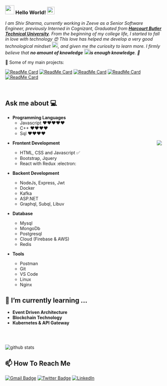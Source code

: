### <img src="https://github.com/axshivam/axshivam/blob/master/Assets/Hi.gif" width="29px"> Hello World!&nbsp;<img src="https://github.com/axshivam/axshivam/blob/master/Assets/Earth.gif" width="24px">

<em>I am Shiv Sharma, currently working in Zeeve as a Senior Software Engineer, previously Interned in Cognizant, Graduated from <a href="https://hbtu.ac.in/"><b> Harcourt Butler Technical University</b></a>. From the beginning of my college life, I started to fall in love with technology 😍 This love has helped me develop a very good technological mindset <img src="https://github.com/axshivam/axshivam/blob/master/Assets/PC.gif" height="20px"/>, and given me the curiosity to learn more. I firmly believe that **no amount of knowledge <img src="https://github.com/axshivam/axshivam/blob/master/Assets/Rocket.gif" height="18px">is enough knowledge**. 🧠</em>
<br>


🚀 Some of my main projects:

[![ReadMe Card](https://my-readme-stats-axshivam.vercel.app/api/pin/?username=axshivam&repo=Url-Feeder-Service)](https://github.com/axshivam/Url-Feeder-Service)
[![ReadMe Card](https://my-readme-stats-axshivam.vercel.app/api/pin/?username=axshivam&repo=Github-fetcher)](https://github.com/axshivam/Github-fetcher)
[![ReadMe Card](https://my-readme-stats-axshivam.vercel.app/api/pin/?username=axshivam&repo=virtual-classroom-api)](https://github.com/axshivam/Url-Feeder-Service)
[![ReadMe Card](https://my-readme-stats-axshivam.vercel.app/api/pin/?username=axshivam&repo=product-store-site)](https://github.com/axshivam/product-store-site)
[![ReadMe Card](https://my-readme-stats-axshivam.vercel.app/api/pin/?username=axshivam&repo=Book-Record-Management)](https://github.com/axshivam/Book-Record-Management)

<br>

## Ask me about :computer: 
- **Programming Languages**
	- Javascript ❤️❤️❤️❤️❤️
	- C++ ❤️❤️❤️❤️
	- Sql ❤️❤️❤️❤️

<img align="right" src="https://github.com/axshivam/axshivam/blob/master/Assets/Developer.gif"/>

- **Frontent Development**
	- HTML, CSS and Javascript :white_check_mark:
	- Bootstrap, Jquery
	- React with Redux :electron:

- **Backent Development**
	- NodeJs, Express, Jwt
	- Docker
	- Kafka
	- ASP.NET
	- Graphql, Subql, Libuv 

- **Database**
	- Mysql
	- MongoDb
	- Postgresql
	- Cloud (Firebase & AWS)
	- Redis


- **Tools**
	- Postman
	- Git
	- VS Code
	- Linux
	- Nginx

## 🌱 I’m currently learning ...
- **Event Driven Architecture**
- **Blockchain Technology**
- **Kubernetes & API Gateway**
<br/>
  <br/>


![github stats](https://my-readme-stats-axshivam.vercel.app/api?username=axshivam&show_icons=true)



## 📫 How To Reach Me
[![Gmail Badge](https://img.shields.io/badge/-Gmail-c14438?style=flat-square&logo=Gmail&logoColor=white&link=mailto:contato.weltonf@gmail.com)](mailto:contato.shivsharmavictory@gmail.com)
[![Twitter Badge](https://img.shields.io/badge/-Twitter-1da1f2?style=flat-square&labelColor=1da1f2&logo=twitter&logoColor=white&link=https://www.twitter.com/_weltonfelix/)](https://www.twitter.com/axshivam/)
<a href="https://www.linkedin.com/in/axshivam" target="_blank"><img src="https://img.shields.io/badge/LinkedIn-%230077B5.svg?&style=flat-square&logo=linkedin&logoColor=white" alt="LinkedIn"></a>

